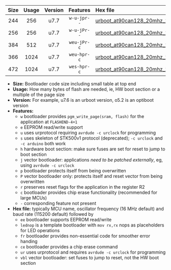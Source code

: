 |Size|Usage|Version|Features|Hex file|
|:-:|:-:|:-:|:-:|:--|
|244|256|u7.7|`w-u-jpr--`|[urboot_at90can128_20mhz_250000bps_lednop_ur_vbl.hex](https://raw.githubusercontent.com/stefanrueger/urboot.hex/main/mcus/at90can128/fcpu_20mhz/250000_bps/urboot_at90can128_20mhz_250000bps_lednop_ur_vbl.hex)|
|256|256|u7.7|`w-u-jPr--`|[urboot_at90can128_20mhz_250000bps_ur_vbl.hex](https://raw.githubusercontent.com/stefanrueger/urboot.hex/main/mcus/at90can128/fcpu_20mhz/250000_bps/urboot_at90can128_20mhz_250000bps_ur_vbl.hex)|
|384|512|u7.7|`weu-jPr-c`|[urboot_at90can128_20mhz_250000bps_ee_lednop_fr_ce_ur_vbl.hex](https://raw.githubusercontent.com/stefanrueger/urboot.hex/main/mcus/at90can128/fcpu_20mhz/250000_bps/urboot_at90can128_20mhz_250000bps_ee_lednop_fr_ce_ur_vbl.hex)|
|366|1024|u7.7|`weu-hpr-c`|[urboot_at90can128_20mhz_250000bps_ee_lednop_fr_ce_ur.hex](https://raw.githubusercontent.com/stefanrueger/urboot.hex/main/mcus/at90can128/fcpu_20mhz/250000_bps/urboot_at90can128_20mhz_250000bps_ee_lednop_fr_ce_ur.hex)|
|472|1024|u7.7|`wes-hpr-c`|[urboot_at90can128_20mhz_250000bps_ee_lednop_fr_ce.hex](https://raw.githubusercontent.com/stefanrueger/urboot.hex/main/mcus/at90can128/fcpu_20mhz/250000_bps/urboot_at90can128_20mhz_250000bps_ee_lednop_fr_ce.hex)|

- **Size:** Bootloader code size including small table at top end
- **Usage:** How many bytes of flash are needed, ie, HW boot section or a multiple of the page size
- **Version:** For example, u7.6 is an urboot version, o5.2 is an optiboot version
- **Features:**
  + `w` bootloader provides `pgm_write_page(sram, flash)` for the application at `FLASHEND-4+1`
  + `e` EEPROM read/write support
  + `u` uses urprotocol requiring `avrdude -c urclock` for programming
  + `s` uses skeleton of STK500v1 protocol (deprecated); `-c urclock` and `-c arduino` both work
  + `h` hardware boot section: make sure fuses are set for reset to jump to boot section
  + `j` vector bootloader: applications *need to be patched externally*, eg, using `avrdude -c urclock`
  + `p` bootloader protects itself from being overwritten
  + `P` vector bootloader only: protects itself and reset vector from being overwritten
  + `r` preserves reset flags for the application in the register R2
  + `c` bootloader provides chip erase functionality (recommended for large MCUs)
  + `-` corresponding feature not present
- **Hex file:** typically MCU name, oscillator frequency (16 MHz default) and baud rate (115200 default) followed by
  + `ee` bootloader supports EEPROM read/write
  + `lednop` is a template bootloader with `mov rx,rx` nops as placeholders for LED operations
  + `fr` bootloader provides non-essential code for smoother error handing
  + `ce` bootloader provides a chip erase command
  + `ur` uses urprotocol and requires `avrdude -c urclock` for programming
  + `vbl` vector bootloader: set fuses to jump to reset, not the HW boot section
